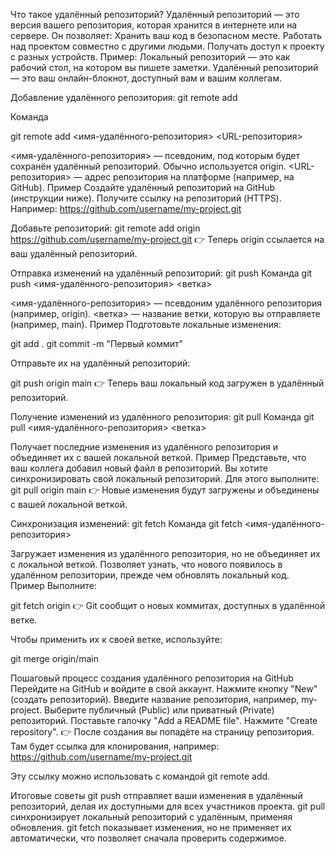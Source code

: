 Что такое удалённый репозиторий?
Удалённый репозиторий — это версия вашего репозитория, которая хранится в интернете или на сервере. Он позволяет:
Хранить ваш код в безопасном месте.
Работать над проектом совместно с другими людьми.
Получать доступ к проекту с разных устройств.
Пример:
 Локальный репозиторий — это как рабочий стол, на котором вы пишете заметки. Удалённый репозиторий — это ваш онлайн-блокнот, доступный вам и вашим коллегам.

Добавление удалённого репозитория: git remote add

Команда

git remote add <имя-удалённого-репозитория> <URL-репозитория>

<имя-удалённого-репозитория> — псевдоним, под которым будет сохранён удалённый репозиторий. Обычно используется origin.
<URL-репозитория> — адрес репозитория на платформе (например, на GitHub).
Пример
Создайте удалённый репозиторий на GitHub (инструкции ниже).
Получите ссылку на репозиторий (HTTPS). Например:
 https://github.com/username/my-project.git


Добавьте репозиторий:
 git remote add origin https://github.com/username/my-project.git
 👉 Теперь origin ссылается на ваш удалённый репозиторий.

Отправка изменений на удалённый репозиторий: git push
Команда
git push <имя-удалённого-репозитория> <ветка>

<имя-удалённого-репозитория> — псевдоним удалённого репозитория (например, origin).
<ветка> — название ветки, которую вы отправляете (например, main).
Пример
Подготовьте локальные изменения:

 git add .
git commit -m "Первый коммит"


Отправьте их на удалённый репозиторий:

 git push origin main
 👉 Теперь ваш локальный код загружен в удалённый репозиторий.



Получение изменений из удалённого репозитория: git pull
Команда
git pull <имя-удалённого-репозитория> <ветка>

Получает последние изменения из удалённого репозитория и объединяет их с вашей локальной веткой.
Пример
Представьте, что ваш коллега добавил новый файл в репозиторий.
Вы хотите синхронизировать свой локальный репозиторий. Для этого выполните:
 git pull origin main
 👉 Новые изменения будут загружены и объединены с вашей локальной веткой.

Синхронизация изменений: git fetch
Команда
git fetch <имя-удалённого-репозитория>

Загружает изменения из удалённого репозитория, но не объединяет их с локальной веткой.
Позволяет узнать, что нового появилось в удалённом репозитории, прежде чем обновлять локальный код.
Пример
Выполните:

 git fetch origin
 👉 Git сообщит о новых коммитах, доступных в удалённой ветке.


Чтобы применить их к своей ветке, используйте:

 git merge origin/main



Пошаговый процесс создания удалённого репозитория на GitHub
Перейдите на GitHub и войдите в свой аккаунт.
Нажмите кнопку "New" (создать репозиторий).
Введите название репозитория, например, my-project.
Выберите публичный (Public) или приватный (Private) репозиторий.
Поставьте галочку "Add a README file".
Нажмите "Create repository".
👉 После создания вы попадёте на страницу репозитория. Там будет ссылка для клонирования, например:
https://github.com/username/my-project.git

Эту ссылку можно использовать с командой git remote add.

Итоговые советы
git push отправляет ваши изменения в удалённый репозиторий, делая их доступными для всех участников проекта.
git pull синхронизирует локальный репозиторий с удалённым, применяя обновления.
git fetch показывает изменения, но не применяет их автоматически, что позволяет сначала проверить содержимое.
